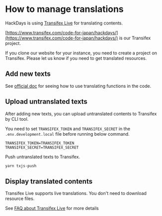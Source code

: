 # How to manage translations

HackDays is using [Transifex Live](https://docs.transifex.com/live/introduction) for translating contents.

[https://www.transifex.com/code-for-japan/hackdays/](https://www.transifex.com/code-for-japan/hackdays/) is our Transifex project.

If you clone our website for your instance, you need to create a project on Transifex. Please let us know if you need to get translated resources.

## Add new texts

See [official doc](https://developers.transifex.com/docs/react-sdk) for seeing how to use translating functions in the code.

## Upload untranslated texts

After adding new texts, you can upload untranslated contents to Transifex by CLI tool.

You need to set `TRANSIFEX_TOKEN` and `TRANSIFEX_SECRET` in the `.env.development.local` file before running below command.

```bash:.env.development.local
TRANSIFEX_TOKEN=TRANSIFEX_TOKEN
TRANSIFEX_SECRET=TRANSIFEX_SECRET
```

Push untranslated texts to Transifex.

```bash
yarn txjs-push
```

## Display translated contents

Transifex Live supports live translations. You don't need to download resource files.

See [FAQ about Transifex Live](https://docs.transifex.com/live/faq) for more details
